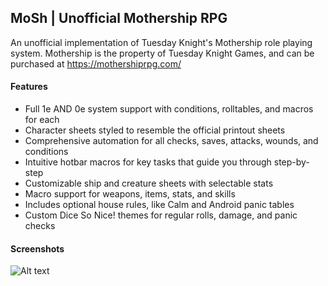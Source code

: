 ## MoSh | Unofficial Mothership RPG

An unofficial implementation of Tuesday Knight's Mothership role playing system. Mothership is the property of Tuesday Knight Games, and can be purchased at https://mothershiprpg.com/

#### Features
- Full 1e AND 0e system support with conditions, rolltables, and macros for each
- Character sheets styled to resemble the official printout sheets
- Comprehensive automation for all checks, saves, attacks, wounds, and conditions
- Intuitive hotbar macros for key tasks that guide you through step-by-step
- Customizable ship and creature sheets with selectable stats
- Macro support for weapons, items, stats, and skills
- Includes optional house rules, like Calm and Android panic tables
- Custom Dice So Nice! themes for regular rolls, damage, and panic checks 
  
#### Screenshots
![Alt text](https://github.com/Futil/foundry-mothership/assets/982251/9d929554-8fcf-4fa1-b198-44c99b60434c "Screenshot") 

